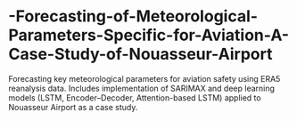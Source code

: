 # -Forecasting-of-Meteorological-Parameters-Specific-for-Aviation-A-Case-Study-of-Nouasseur-Airport
Forecasting key meteorological parameters for aviation safety using ERA5 reanalysis data. Includes implementation of SARIMAX and deep learning models (LSTM, Encoder–Decoder, Attention-based LSTM) applied to Nouasseur Airport as a case study.
